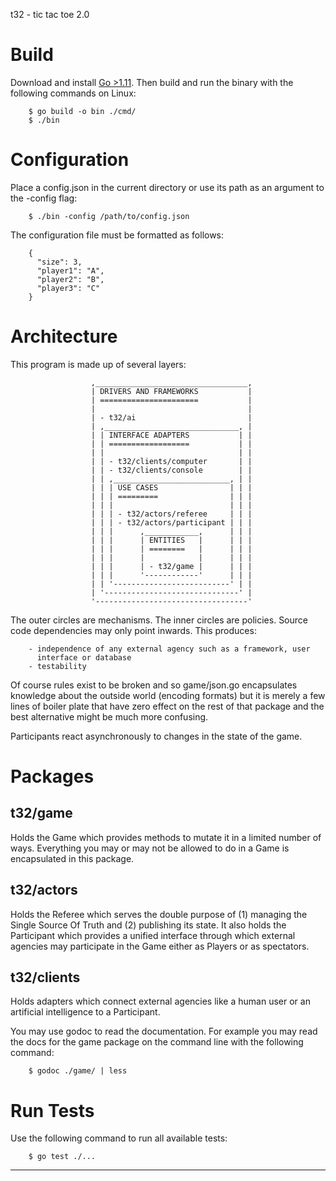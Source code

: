 t32 - tic tac toe 2.0


Build
=====

Download and install [Go >1.11][1]. Then build and run the binary with the
following commands on Linux:

        $ go build -o bin ./cmd/
        $ ./bin


Configuration
=============

Place a config.json in the current directory or use its path as an argument to
the -config flag:

        $ ./bin -config /path/to/config.json

The configuration file must be formatted as follows:

        {
          "size": 3,
          "player1": "A",
          "player2": "B",
          "player3": "C"
        }



Architecture
============

This program is made up of several layers:

                      ,__________________________________,
                      | DRIVERS AND FRAMEWORKS           |
                      | ======================           |
                      |                                  |
                      | - t32/ai                         |
                      | ,______________________________, |
                      | | INTERFACE ADAPTERS           | |
                      | | ==================           | |
                      | |                              | |
                      | | - t32/clients/computer       | |
                      | | - t32/clients/console        | |
                      | | ,__________________________, | |
                      | | | USE CASES                | | |
                      | | | =========                | | |
                      | | |                          | | |
                      | | | - t32/actors/referee     | | |
                      | | | - t32/actors/participant | | |
                      | | |      ,____________,      | | |
                      | | |      | ENTITIES   |      | | |
                      | | |      | ========   |      | | |
                      | | |      |            |      | | |
                      | | |      | - t32/game |      | | |
                      | | |      '------------'      | | |
                      | | '--------------------------' | |
                      | '------------------------------' |
                      '----------------------------------' 

The outer circles are mechanisms. The inner circles are policies. Source code
dependencies may only point inwards. This produces:

        - independence of any external agency such as a framework, user
          interface or database
        - testability

Of course rules exist to be broken and so game/json.go encapsulates knowledge
about the outside world (encoding formats) but it is merely a few lines of
boiler plate that have zero effect on the rest of that package and the
best alternative might be much more confusing.

Participants react asynchronously to changes in the state of the game.


Packages
========

t32/game
--------

Holds the Game which provides methods to mutate it in a limited number of ways.
Everything you may or may not be allowed to do in a Game is encapsulated in
this package.


t32/actors
----------

Holds the Referee which serves the double purpose of (1) managing the Single
Source Of Truth and (2) publishing its state. It also holds the Participant
which provides a unified interface through which external agencies may
participate in the Game either as Players or as spectators.


t32/clients
-----------

Holds adapters which connect external agencies like a human user or an
artificial intelligence to a Participant.

You may use godoc to read the documentation. For example you may read the docs
for the game package on the command line with the following command:

        $ godoc ./game/ | less


Run Tests
=========

Use the following command to run all available tests:

        $ go test ./...


---

[1]: https://golang.org/dl/
